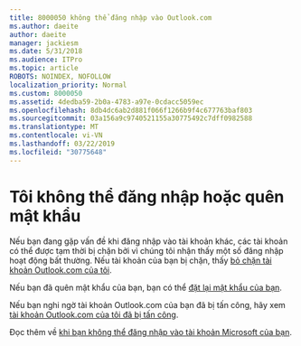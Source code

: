 ```yaml
---
title: 8000050 không thể đăng nhập vào Outlook.com
ms.author: daeite
author: daeite
manager: jackiesm
ms.date: 5/31/2018
ms.audience: ITPro
ms.topic: article
ROBOTS: NOINDEX, NOFOLLOW
localization_priority: Normal
ms.custom: 8000050
ms.assetid: 4dedba59-2b0a-4783-a97e-0cdacc5059ec
ms.openlocfilehash: 8db4dc6ab2d881f066f1266b9f4c677763baf803
ms.sourcegitcommit: 03a156a9c9740521155a30775492c7dff0982588
ms.translationtype: MT
ms.contentlocale: vi-VN
ms.lasthandoff: 03/22/2019
ms.locfileid: "30775648"
---
```

# <a name="i-cant-sign-in-or-forgot-my-password"></a>Tôi không thể đăng nhập hoặc quên mật khẩu

Nếu bạn đang gặp vấn đề khi đăng nhập vào tài khoản khác, các tài khoản có thể được tạm thời bị chặn bởi vì chúng tôi nhận thấy một số đăng nhập hoạt động bất thường. Nếu tài khoản của bạn bị chặn, thấy [bỏ chặn tài khoản Outlook.com của tôi](https://go.microsoft.com/fwlink/p/?linkid=2001800&amp;clcid=0x409).
  
Nếu bạn đã quên mật khẩu của bạn, bạn có thể [đặt lại mật khẩu của bạn](https://go.microsoft.com/fwlink/p/?linkid=841909).
  
Nếu bạn nghi ngờ tài khoản Outlook.com của bạn đã bị tấn công, hãy xem [tài khoản Outlook.com của tôi đã bị tấn công](https://go.microsoft.com/fwlink/p/?linkid=874366).
  
Đọc thêm về [khi bạn không thể đăng nhập vào tài khoản Microsoft của bạn](https://go.microsoft.com/fwlink/p/?linkid=842227).
  

